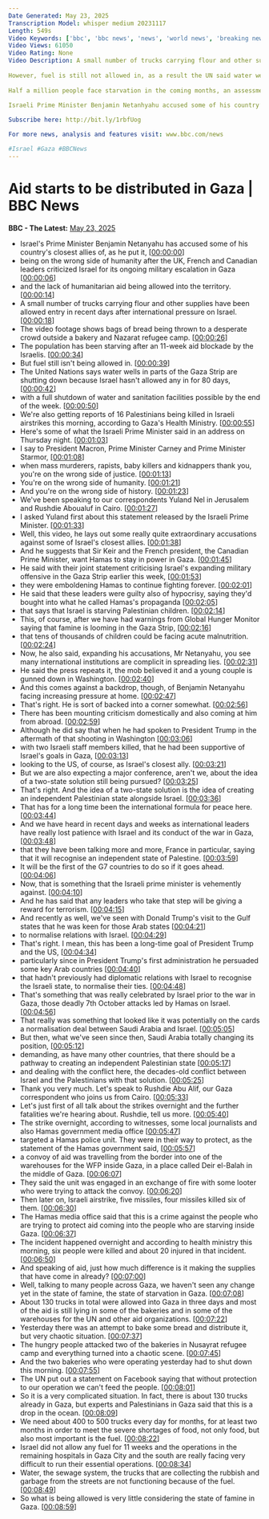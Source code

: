 ```yaml
---
Date Generated: May 23, 2025
Transcription Model: whisper medium 20231117
Length: 549s
Video Keywords: ['bbc', 'bbc news', 'news', 'world news', 'breaking news', 'us news', 'world', 'america', 'usa', 'usa news', 'india news']
Video Views: 61050
Video Rating: None
Video Description: A small number of trucks carrying flour and other supplies have been allowed entry into Gaza after international pressure on Israel.
 
However, fuel is still not allowed in, as a result the UN said water wells in parts of the Gaza strip are shutting down and a full shutdown of water and sanitation facilities is possible by the end of the week.
 
Half a million people face starvation in the coming months, an assessment by the UN-backed Integrated Food Security Phase Classification said after the 11-week aid blockade by the Israelis.
 
Israeli Prime Minister Benjamin Netanhyahu accused some of his country’s closest allies of “being on the wrong side of humanity” after the UK, French and Canadian leaders criticised Israel for its ongoing military escalation and lack of humanitarian aid in Gaza.

Subscribe here: http://bit.ly/1rbfUog

For more news, analysis and features visit: www.bbc.com/news 

#Israel #Gaza #BBCNews
---
```


# Aid starts to be distributed in Gaza | BBC News
**BBC - The Latest:** [May 23, 2025](https://www.youtube.com/watch?v=K_79gQJbbp4)
*  Israel's Prime Minister Benjamin Netanyahu has accused some of his country's closest allies of, as he put it, [[00:00:00](https://www.youtube.com/watch?v=K_79gQJbbp4&t=0.0s)]
*  being on the wrong side of humanity after the UK, French and Canadian leaders criticized Israel for its ongoing military escalation in Gaza [[00:00:06](https://www.youtube.com/watch?v=K_79gQJbbp4&t=6.28s)]
*  and the lack of humanitarian aid being allowed into the territory. [[00:00:14](https://www.youtube.com/watch?v=K_79gQJbbp4&t=14.88s)]
*  A small number of trucks carrying flour and other supplies have been allowed entry in recent days after international pressure on Israel. [[00:00:18](https://www.youtube.com/watch?v=K_79gQJbbp4&t=18.76s)]
*  The video footage shows bags of bread being thrown to a desperate crowd outside a bakery and Nazarat refugee camp. [[00:00:26](https://www.youtube.com/watch?v=K_79gQJbbp4&t=26.92s)]
*  The population has been starving after an 11-week aid blockade by the Israelis. [[00:00:34](https://www.youtube.com/watch?v=K_79gQJbbp4&t=34.36s)]
*  But fuel still isn't being allowed in. [[00:00:39](https://www.youtube.com/watch?v=K_79gQJbbp4&t=39.400000000000006s)]
*  The United Nations says water wells in parts of the Gaza Strip are shutting down because Israel hasn't allowed any in for 80 days, [[00:00:42](https://www.youtube.com/watch?v=K_79gQJbbp4&t=42.44s)]
*  with a full shutdown of water and sanitation facilities possible by the end of the week. [[00:00:50](https://www.youtube.com/watch?v=K_79gQJbbp4&t=50.0s)]
*  We're also getting reports of 16 Palestinians being killed in Israeli airstrikes this morning, according to Gaza's Health Ministry. [[00:00:55](https://www.youtube.com/watch?v=K_79gQJbbp4&t=55.199999999999996s)]
*  Here's some of what the Israeli Prime Minister said in an address on Thursday night. [[00:01:03](https://www.youtube.com/watch?v=K_79gQJbbp4&t=63.31999999999999s)]
*  I say to President Macron, Prime Minister Carney and Prime Minister Starmor, [[00:01:08](https://www.youtube.com/watch?v=K_79gQJbbp4&t=68.64s)]
*  when mass murderers, rapists, baby killers and kidnappers thank you, you're on the wrong side of justice. [[00:01:13](https://www.youtube.com/watch?v=K_79gQJbbp4&t=73.56s)]
*  You're on the wrong side of humanity. [[00:01:21](https://www.youtube.com/watch?v=K_79gQJbbp4&t=81.28s)]
*  And you're on the wrong side of history. [[00:01:23](https://www.youtube.com/watch?v=K_79gQJbbp4&t=83.76s)]
*  We've been speaking to our correspondents Yuland Nel in Jerusalem and Rushdie Aboualuf in Cairo. [[00:01:27](https://www.youtube.com/watch?v=K_79gQJbbp4&t=87.48s)]
*  I asked Yuland first about this statement released by the Israeli Prime Minister. [[00:01:33](https://www.youtube.com/watch?v=K_79gQJbbp4&t=93.36s)]
*  Well, this video, he lays out some really quite extraordinary accusations against some of Israel's closest allies. [[00:01:38](https://www.youtube.com/watch?v=K_79gQJbbp4&t=98.16s)]
*  And he suggests that Sir Keir and the French president, the Canadian Prime Minister, want Hamas to stay in power in Gaza. [[00:01:45](https://www.youtube.com/watch?v=K_79gQJbbp4&t=105.28s)]
*  He said with their joint statement criticising Israel's expanding military offensive in the Gaza Strip earlier this week, [[00:01:53](https://www.youtube.com/watch?v=K_79gQJbbp4&t=113.56s)]
*  they were emboldening Hamas to continue fighting forever. [[00:02:01](https://www.youtube.com/watch?v=K_79gQJbbp4&t=121.24s)]
*  He said that these leaders were guilty also of hypocrisy, saying they'd bought into what he called Hamas's propaganda [[00:02:05](https://www.youtube.com/watch?v=K_79gQJbbp4&t=125.52s)]
*  that says that Israel is starving Palestinian children. [[00:02:14](https://www.youtube.com/watch?v=K_79gQJbbp4&t=134.0s)]
*  This, of course, after we have had warnings from Global Hunger Monitor saying that famine is looming in the Gaza Strip, [[00:02:16](https://www.youtube.com/watch?v=K_79gQJbbp4&t=136.84s)]
*  that tens of thousands of children could be facing acute malnutrition. [[00:02:24](https://www.youtube.com/watch?v=K_79gQJbbp4&t=144.92s)]
*  Now, he also said, expanding his accusations, Mr Netanyahu, you see many international institutions are complicit in spreading lies. [[00:02:31](https://www.youtube.com/watch?v=K_79gQJbbp4&t=151.2s)]
*  He said the press repeats it, the mob believed it and a young couple is gunned down in Washington. [[00:02:40](https://www.youtube.com/watch?v=K_79gQJbbp4&t=160.76s)]
*  And this comes against a backdrop, though, of Benjamin Netanyahu facing increasing pressure at home. [[00:02:47](https://www.youtube.com/watch?v=K_79gQJbbp4&t=167.64s)]
*  That's right. He is sort of backed into a corner somewhat. [[00:02:56](https://www.youtube.com/watch?v=K_79gQJbbp4&t=176.16s)]
*  There has been mounting criticism domestically and also coming at him from abroad. [[00:02:59](https://www.youtube.com/watch?v=K_79gQJbbp4&t=179.0s)]
*  Although he did say that when he had spoken to President Trump in the aftermath of that shooting in Washington [[00:03:06](https://www.youtube.com/watch?v=K_79gQJbbp4&t=186.24s)]
*  with two Israeli staff members killed, that he had been supportive of Israel's goals in Gaza, [[00:03:13](https://www.youtube.com/watch?v=K_79gQJbbp4&t=193.96s)]
*  looking to the US, of course, as Israel's closest ally. [[00:03:21](https://www.youtube.com/watch?v=K_79gQJbbp4&t=201.72s)]
*  But we are also expecting a major conference, aren't we, about the idea of a two-state solution still being pursued? [[00:03:25](https://www.youtube.com/watch?v=K_79gQJbbp4&t=205.68s)]
*  That's right. And the idea of a two-state solution is the idea of creating an independent Palestinian state alongside Israel. [[00:03:36](https://www.youtube.com/watch?v=K_79gQJbbp4&t=216.92000000000002s)]
*  That has for a long time been the international formula for peace here. [[00:03:44](https://www.youtube.com/watch?v=K_79gQJbbp4&t=224.68s)]
*  And we have heard in recent days and weeks as international leaders have really lost patience with Israel and its conduct of the war in Gaza, [[00:03:48](https://www.youtube.com/watch?v=K_79gQJbbp4&t=228.64000000000001s)]
*  that they have been talking more and more, France in particular, saying that it will recognise an independent state of Palestine. [[00:03:59](https://www.youtube.com/watch?v=K_79gQJbbp4&t=239.83999999999997s)]
*  It will be the first of the G7 countries to do so if it goes ahead. [[00:04:06](https://www.youtube.com/watch?v=K_79gQJbbp4&t=246.51999999999998s)]
*  Now, that is something that the Israeli prime minister is vehemently against. [[00:04:10](https://www.youtube.com/watch?v=K_79gQJbbp4&t=250.79999999999998s)]
*  And he has said that any leaders who take that step will be giving a reward for terrorism. [[00:04:15](https://www.youtube.com/watch?v=K_79gQJbbp4&t=255.39999999999998s)]
*  And recently as well, we've seen with Donald Trump's visit to the Gulf states that he was keen for those Arab states [[00:04:21](https://www.youtube.com/watch?v=K_79gQJbbp4&t=261.0s)]
*  to normalise relations with Israel. [[00:04:29](https://www.youtube.com/watch?v=K_79gQJbbp4&t=269.36s)]
*  That's right. I mean, this has been a long-time goal of President Trump and the US, [[00:04:34](https://www.youtube.com/watch?v=K_79gQJbbp4&t=274.15999999999997s)]
*  particularly since in President Trump's first administration he persuaded some key Arab countries [[00:04:40](https://www.youtube.com/watch?v=K_79gQJbbp4&t=280.36s)]
*  that hadn't previously had diplomatic relations with Israel to recognise the Israeli state, to normalise their ties. [[00:04:48](https://www.youtube.com/watch?v=K_79gQJbbp4&t=288.03999999999996s)]
*  That's something that was really celebrated by Israel prior to the war in Gaza, those deadly 7th October attacks led by Hamas on Israel. [[00:04:56](https://www.youtube.com/watch?v=K_79gQJbbp4&t=296.48s)]
*  That really was something that looked like it was potentially on the cards a normalisation deal between Saudi Arabia and Israel. [[00:05:05](https://www.youtube.com/watch?v=K_79gQJbbp4&t=305.48s)]
*  But then, what we've seen since then, Saudi Arabia totally changing its position, [[00:05:12](https://www.youtube.com/watch?v=K_79gQJbbp4&t=312.92s)]
*  demanding, as have many other countries, that there should be a pathway to creating an independent Palestinian state [[00:05:17](https://www.youtube.com/watch?v=K_79gQJbbp4&t=317.8s)]
*  and dealing with the conflict here, the decades-old conflict between Israel and the Palestinians with that solution. [[00:05:25](https://www.youtube.com/watch?v=K_79gQJbbp4&t=325.59999999999997s)]
*  Thank you very much. Let's speak to Rushdie Abu Alif, our Gaza correspondent who joins us from Cairo. [[00:05:33](https://www.youtube.com/watch?v=K_79gQJbbp4&t=333.32s)]
*  Let's just first of all talk about the strikes overnight and the further fatalities we're hearing about. Rushdie, tell us more. [[00:05:40](https://www.youtube.com/watch?v=K_79gQJbbp4&t=340.76s)]
*  The strike overnight, according to witnesses, some local journalists and also Hamas government media office [[00:05:47](https://www.youtube.com/watch?v=K_79gQJbbp4&t=347.56s)]
*  targeted a Hamas police unit. They were in their way to protect, as the statement of the Hamas government said, [[00:05:57](https://www.youtube.com/watch?v=K_79gQJbbp4&t=357.08s)]
*  a convoy of aid was travelling from the border into one of the warehouses for the WFP inside Gaza, in a place called Deir el-Balah in the middle of Gaza. [[00:06:07](https://www.youtube.com/watch?v=K_79gQJbbp4&t=367.2s)]
*  They said the unit was engaged in an exchange of fire with some looter who were trying to attack the convoy. [[00:06:20](https://www.youtube.com/watch?v=K_79gQJbbp4&t=380.71999999999997s)]
*  Then later on, Israeli airstrike, five missiles, four missiles killed six of them. [[00:06:30](https://www.youtube.com/watch?v=K_79gQJbbp4&t=390.56s)]
*  The Hamas media office said that this is a crime against the people who are trying to protect aid coming into the people who are starving inside Gaza. [[00:06:37](https://www.youtube.com/watch?v=K_79gQJbbp4&t=397.44s)]
*  The incident happened overnight and according to health ministry this morning, six people were killed and about 20 injured in that incident. [[00:06:50](https://www.youtube.com/watch?v=K_79gQJbbp4&t=410.4s)]
*  And speaking of aid, just how much difference is it making the supplies that have come in already? [[00:07:00](https://www.youtube.com/watch?v=K_79gQJbbp4&t=420.4s)]
*  Well, talking to many people across Gaza, we haven't seen any change yet in the state of famine, the state of starvation in Gaza. [[00:07:08](https://www.youtube.com/watch?v=K_79gQJbbp4&t=428.4s)]
*  About 130 trucks in total were allowed into Gaza in three days and most of the aid is still lying in some of the bakeries and in some of the warehouses for the UN and other aid organizations. [[00:07:22](https://www.youtube.com/watch?v=K_79gQJbbp4&t=442.4s)]
*  Yesterday there was an attempt to bake some bread and distribute it, but very chaotic situation. [[00:07:37](https://www.youtube.com/watch?v=K_79gQJbbp4&t=457.6s)]
*  The hungry people attacked two of the bakeries in Nusayrat refugee camp and everything turned into a chaotic scene. [[00:07:45](https://www.youtube.com/watch?v=K_79gQJbbp4&t=465.6s)]
*  And the two bakeries who were operating yesterday had to shut down this morning. [[00:07:55](https://www.youtube.com/watch?v=K_79gQJbbp4&t=475.6s)]
*  The UN put out a statement on Facebook saying that without protection to our operation we can't feed the people. [[00:08:01](https://www.youtube.com/watch?v=K_79gQJbbp4&t=481.6s)]
*  So it is a very complicated situation. In fact, there is about 130 trucks already in Gaza, but experts and Palestinians in Gaza said that this is a drop in the ocean. [[00:08:09](https://www.youtube.com/watch?v=K_79gQJbbp4&t=489.6s)]
*  We need about 400 to 500 trucks every day for months, for at least two months in order to meet the severe shortages of food, not only food, but also most important is the fuel. [[00:08:22](https://www.youtube.com/watch?v=K_79gQJbbp4&t=502.6s)]
*  Israel did not allow any fuel for 11 weeks and the operations in the remaining hospitals in Gaza City and the south are really facing very difficult to run their essential operations. [[00:08:34](https://www.youtube.com/watch?v=K_79gQJbbp4&t=514.6s)]
*  Water, the sewage system, the trucks that are collecting the rubbish and garbage from the streets are not functioning because of the fuel. [[00:08:49](https://www.youtube.com/watch?v=K_79gQJbbp4&t=529.6s)]
*  So what is being allowed is very little considering the state of famine in Gaza. [[00:08:59](https://www.youtube.com/watch?v=K_79gQJbbp4&t=539.6s)]
